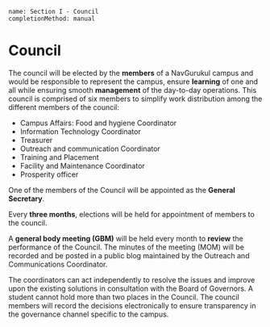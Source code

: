 ```ngMeta
name: Section I - Council
completionMethod: manual
```

# Council

The council will be elected by the **members** of a NavGurukul campus and would be responsible to represent the campus, ensure **learning** of one and all while ensuring smooth **management** of the day-to-day operations. This council is comprised of six members to simplify work distribution among the different members of the council:

- Campus Affairs: Food and hygiene Coordinator
 - Information Technology Coordinator
 - Treasurer
 - Outreach and communication Coordinator
 - Training and Placement
 - Facility and Maintenance Coordinator
 - Prosperity officer

One of the members of the Council will be appointed as the **General Secretary**.

Every **three months**, elections will be held for appointment of members to the council.

A **general body meeting (GBM)** will be held every month to **review** the performance of the Council. The minutes of the meeting (MOM) will be recorded and be posted in a public blog maintained by the Outreach and Communications Coordinator.

The coordinators can act independently to resolve the issues and improve upon the existing solutions in consultation with the Board of Governors. A student cannot hold more than two places in the Council. The council members will record the decisions electronically to ensure transparency in the governance channel specific to the campus.

